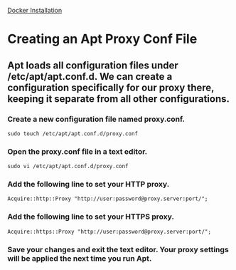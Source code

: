 [Docker Installation](https://github.com/olgunyldz/installations/blob/master/docker_installation.md)

# Creating  an Apt Proxy Conf File
## Apt loads all configuration files under /etc/apt/apt.conf.d. We can create a configuration specifically for our proxy there, keeping it separate from all other configurations.

### Create a new configuration file named proxy.conf.

```
sudo touch /etc/apt/apt.conf.d/proxy.conf
```

### Open the proxy.conf file in a text editor.

``` 
sudo vi /etc/apt/apt.conf.d/proxy.conf
```

### Add the following line to set your HTTP proxy.

```
Acquire::http::Proxy "http://user:password@proxy.server:port/";
```

### Add the following line to set your HTTPS proxy.

```
Acquire::https::Proxy "http://user:password@proxy.server:port/";
```

### Save your changes and exit the text editor. Your proxy settings will be applied the next time you run Apt.
